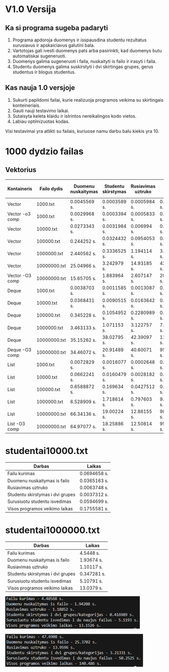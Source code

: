 # V1.0 Versija
## Ka si programa sugeba padaryti
1. Programa apdoroja duomenys ir isspausdina studentu rezultatus surusiavus ir apskaiciavus galutini bala.
2. Vartotojas gali ivesti duomenys pats arba pasirinkti, kad duomenys butu automatiskai sugeneruoti.
3. Duomenys galima sugeneruoti i faila, nuskaityti is failo ir irasyti i faila.
4. Studentu duomenys galima suskirstyti i dvi skirtingas grupes, gerus studentus ir blogus studentus.
## Kas nauja 1.0 versjoje
1. Sukurti papildomi failai, kurie realizuoja programos veikima su skirtingais konteineriais.
2. Gauti nauji testavimo laikai.
3. Sutaisyta keleta klaidu ir istrintos nereikalingos kodo vietos.
4. Labiau optimizuotas kodas.



Visi testavimai yra atlikti su failais, kuriuose namu darbu balu kiekis yra 10.

# 1000 dydzio failas
## Vektorius
|Kontaineris        |Failo dydis        |Duomenu nuskaitymas|Studentu skirstymas|Rusiavimas uztruko |Visas darbo laikas |
|-------------------|-------------------|-------------------|-------------------|-------------------|-------------------|
|Vector             |1000.txt           |0.0045569 s.       |0.0003589 s.       |0.0005984 s.       |0.0055142 s.       |
|Vector  -o3 comp   |1000.txt           |0.0029968 s.       |0.0003394 s.       |0.0005833 s.       |0.0039195 s.       |
|Vector             |10000.txt          |0.0273343 s.       |0.0031984 s.       |0.006994 s.        |0.0375267 s.       |
|Vector             |100000.txt         |0.244252 s.        |0.0324432 s.       |0.0954053 s.       |0.3721005 s.       |
|Vector             |1000000.txt        |2.440562 s.        |0.3336525 s.       |1.194114 s.        |3.968329 s.        |
|Vector             |10000000.txt       |25.04966 s.        |3.242979 s.        |14.93185 s.        |43.22449 s.        |
|Vector -O3 comp    |10000000.txt       |15.65705 s.        |1.883964 s.        |2.607147 s.        |20.14816 s.        |
|Deque              |1000.txt           |0.0038703 s.       |0.0011585 s.       |0.0013087 s.       |0.0063375 s.       |
|Deque              |10000.txt          |0.0368431 s.       |0.0090515 s.       |0.0163642 s.       |0.0622588 s.       |
|Deque              |100000.txt         |0.345228 s.        |0.1054952 s.       |0.2280989 s.       |0.6788221 s.       |
|Deque              |1000000.txt        |3.463133 s.        |1.071153 s.        |3.122757 s.        |7.657043 s.        |
|Deque              |10000000.txt       |35.15262 s.        |38.02795 s.        |42.39097 s.        |115.5715 s.        |
|Deque  -O3 comp    |10000000.txt       |34.46072 s.        |20.91489 s.        |40.60071 s.        |95.97631 s.        |
|List               |1000.txt           |0.0072829 s.       |0.0016077 s.       |0.0002648 s.       |0.0091554 s.       |
|List               |10000.txt          |0.0662241 s.       |0.0160479 s.       |0.0028182 s.       |0.0850902 s.       |
|List               |100000.txt         |0.6588872 s.       |0.169634 s.        |0.0427512 s.       |0.8712724 s.       |
|List               |1000000.txt        |6.528909 s.        |1.718614 s.        |0.797603 s.        |9.045125 s.        |
|List               |10000000.txt       |66.34136 s.        |19.00224 s.        |12.86155 s.        |98.20515 s.        |
|List   -O3 comp    |10000000.txt       |64.97077 s.        |18.25886 s.        |12.50814 s.        |95.73778 s.        |




# studentai10000.txt
|Darbas                          |Laikas      |
|--------------------------------|------------|
|Failu kurimas                   |0.0694658 s.|
|Duomenu nuskaitymas is failo    |0.0365163 s.|
|Rusiavimas uztruko              |0.0063748 s.|
|Studentu skirstymas i dvi grupes|0.0037312 s.|
|Surusiuotu studentu isvedimas   |0.0594699 s.|
|Visos programos veikimo laikas  |0.1755581 s.|



# studentai1000000.txt
|Darbas                          |Laikas      |
|--------------------------------|------------|
|Failu kurimas                   |4.5448 s.   |
|Duomenu nuskaitymas is failo    |1.93674 s.  |
|Rusiavimas uztruko              |1.10117 s.  |
|Studentu skirstymas i dvi grupes|0.347281 s. |
|Surusiuotu studentu isvedimas   |5.10791 s.  |
|Visos programos veikimo laikas  |13.0379 s.  |

![Nuotrauka testo su 1000000.txt failo rezultatu](image.png)

![Nuotrauka kurioje buvo kurta 9999999 x 10 (balu kiekio) failo dydis rezultatai](image-1.png)
